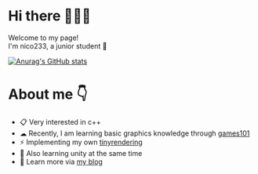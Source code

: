 # Hi there 🙌🙌🙌

Welcome to my page! <br>
I'm nico233, a junior student 🥳

[![Anurag's GitHub stats](https://github-readme-stats.vercel.app/api?username=00nico00)](https://github.com/anuraghazra/github-readme-stats)

# About me 👇
+ 📋 Very interested in c++ 
+ ☁ Recently, I am learning basic graphics knowledge through [games101](https://www.bilibili.com/video/BV1X7411F744)
+ ⚡ Implementing my own [tinyrendering](https://github.com/00nico00/tinyrenderer)
+ 🚚 Also learning unity at the same time
+ 🧐 Learn more via [my blog](http://nico233.cn/)
